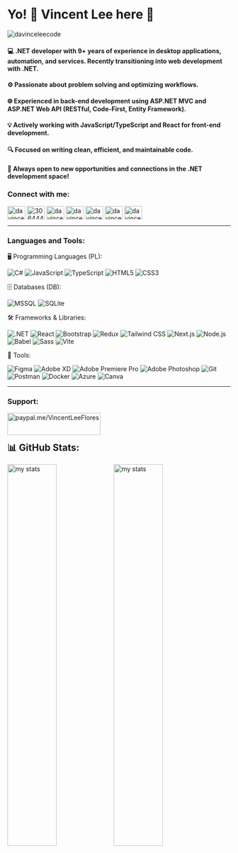 # Yo! 🙈 Vincent Lee here 👋 

<p align="left"> <img src="https://komarev.com/ghpvc/?username=davinceleecode&label=Profile%20views&color=0e75b6&style=flat" alt="davinceleecode" /> </p>

#### 💻 .NET developer with 9+ years of experience in desktop applications, automation, and services. Recently transitioning into web development with .NET.
#### ⚙️ Passionate about problem solving and optimizing workflows.  
#### 🌐 Experienced in back-end development using ASP.NET MVC and ASP.NET Web API (RESTful, Code-First, Entity Framework).  
#### 💡 Actively working with JavaScript/TypeScript and React for front-end development.
#### 🔍 Focused on writing clean, efficient, and maintainable code.
#### 🤝 Always open to new opportunities and connections in the .NET development space!


<h3 align="left">Connect with me:</h3>
<p align="left">
<a href="https://linkedin.com/in/davinceleecode" target="blank"><img align="center" src="https://raw.githubusercontent.com/rahuldkjain/github-profile-readme-generator/master/src/images/icons/Social/linked-in-alt.svg" alt="davinceleecode" height="30" width="40" /></a>
<a href="https://stackoverflow.com/users/3064448" target="blank"><img align="center" src="https://raw.githubusercontent.com/rahuldkjain/github-profile-readme-generator/master/src/images/icons/Social/stack-overflow.svg" alt="3064448" height="30" width="40" /></a>
<a href="https://www.youtube.com/c/davinceleecode" target="blank"><img align="center" src="https://raw.githubusercontent.com/rahuldkjain/github-profile-readme-generator/master/src/images/icons/Social/youtube.svg" alt="davinceleecode" height="30" width="40" /></a>
<a href="https://codepen.io/davinceleecode" target="blank"><img align="center" src="https://raw.githubusercontent.com/rahuldkjain/github-profile-readme-generator/master/src/images/icons/Social/codepen.svg" alt="davinceleecode" height="30" width="40" /></a>
<a href="https://dev.to/davinceleecode" target="blank"><img align="center" src="https://raw.githubusercontent.com/rahuldkjain/github-profile-readme-generator/master/src/images/icons/Social/devto.svg" alt="davinceleecode" height="30" width="40" /></a>
<a href="https://www.hackerrank.com/davinceleecode" target="blank"><img align="center" src="https://raw.githubusercontent.com/rahuldkjain/github-profile-readme-generator/master/src/images/icons/Social/hackerrank.svg" alt="davinceleecode" height="30" width="40" /></a>
<a href="https://www.leetcode.com/davinceleecode" target="blank"><img align="center" src="https://raw.githubusercontent.com/rahuldkjain/github-profile-readme-generator/master/src/images/icons/Social/leet-code.svg" alt="davinceleecode" height="30" width="40" /></a>
</p>

---

<h3 align="left">Languages and Tools:</h3>

🖥 Programming Languages (PL):

![C#](https://img.shields.io/badge/-C%23-3A7B8C?style=flat-square&logo=csharp)
![JavaScript](https://img.shields.io/badge/-JavaScript-000000?style=flat-square&logo=javascript)
![TypeScript](https://img.shields.io/badge/-TypeScript-2F73C8?style=flat-square&logo=typescript&logoColor=white)
![HTML5](https://img.shields.io/badge/-HTML5-FF5733?style=flat-square&logo=html5&logoColor=white)
![CSS3](https://img.shields.io/badge/-CSS3-0077B5?style=flat-square&logo=css3)

🗄 Databases (DB):

![MSSQL](https://img.shields.io/badge/-MSSQL-2771C2?style=flat-square&logo=microsoft-sql-server)
![SQLite](https://img.shields.io/badge/-SQLite-003B57?style=flat-square&logo=sqlite)

🛠 Frameworks & Libraries:

![.NET](https://img.shields.io/badge/-NET-512BD4?style=flat-square&logo=.net)
![React](https://img.shields.io/badge/-React-grey?style=flat-square&logo=react)
![Bootstrap](https://img.shields.io/badge/-Bootstrap-563D7C?style=flat-square&logo=bootstrap)
![Redux](https://img.shields.io/badge/-Redux-764ABC?style=flat-square&logo=redux)
![Tailwind CSS](https://img.shields.io/badge/-Tailwind%20CSS-grey?style=flat-square&logo=tailwind-css)
![Next.js](https://img.shields.io/badge/-Next.js-000000?style=flat-square&logo=next.js)
![Node.js](https://img.shields.io/badge/-Node.js-blue?style=flat-square&logo=node.js)
![Babel](https://img.shields.io/badge/-Babel-ligthblue?style=flat-square&logo=babel)
![Sass](https://img.shields.io/badge/-Sass-grey?style=flat-square&logo=sass)
![Vite](https://img.shields.io/badge/-Vite-646CFF?style=flat-square&logo=vite&logoColor=white)


🧰 Tools:

![Figma](https://img.shields.io/badge/-Figma-2D2D2D?style=flat-square&logo=figma)
![Adobe XD](https://img.shields.io/badge/-Adobe%20XD-FF4081?style=flat-square&logo=adobexd)
![Adobe Premiere Pro](https://img.shields.io/badge/-Adobe%20Premiere%20Pro-FF5722?style=flat-square&logo=adobe-premiere-pro)
![Adobe Photoshop](https://img.shields.io/badge/-Adobe%20Photoshop-005A8C?style=flat-square&logo=adobe-photoshop)
![Git](https://img.shields.io/badge/-Git-333333?style=flat-square&logo=git)
![Postman](https://img.shields.io/badge/-Postman-green?style=flat-square&logo=postman)
![Docker](https://img.shields.io/badge/-Docker-yellow?style=flat-square&logo=docker)
![Azure](https://img.shields.io/badge/-Azure-0089D6?style=flat-square&logo=azure)
![Canva](https://img.shields.io/badge/-Canva-orange?style=flat-square&logo=canva&logoColor=white)



---

<h3 align="left">Support:</h3>
<p><a href="https://www.buymeacoffee.com/davinceleecode"> <img align="left" src="https://cdn.buymeacoffee.com/buttons/v2/default-yellow.png" height="50" width="210" alt="paypal.me/VincentLeeFlores" /></a></p><br><br>

## 📊 GitHub Stats:
<img alt="my stats" align="left" width="47%" src="https://github-readme-stats.vercel.app/api?username=davinceleecode&show_icons=true&theme=github_dark&show=discussions_started,discussions_answered,prs_merged,prs_merged_percentage"/>
<img alt="my stats" align="left" width="47%" src="https://github-readme-stats.vercel.app/api/top-langs/?username=davinceleecode&langs_count=8&theme=github_dark&layout=compact"/> 

&nbsp;




